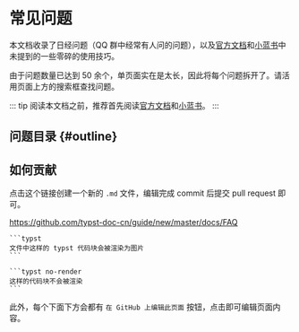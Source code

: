 # 常见问题

本文档收录了日经问题（QQ 群中经常有人问的问题），以及[官方文档](https://typst.app/docs/reference/)和[小蓝书](https://typst-doc-cn.github.io/tutorial/)中未提到的一些零碎的使用技巧。

由于问题数量已达到 50 余个，单页面实在是太长，因此将每个问题拆开了。请活用页面上方的搜索框查找问题。

::: tip
阅读本文档之前，推荐首先阅读[官方文档](https://typst.app/docs/reference/)和[小蓝书](https://typst-doc-cn.github.io/tutorial/)。
:::

## 问题目录 {#outline}

<FAQList />

## 如何贡献

点击这个链接创建一个新的 `.md` 文件，编辑完成 commit 后提交 pull request 即可。

https://github.com/typst-doc-cn/guide/new/master/docs/FAQ

````
```typst
文件中这样的 typst 代码块会被渲染为图片
```

```typst no-render
这样的代码块不会被渲染
```
````

此外，每个下面下方会都有 `在 GitHub 上编辑此页面` 按钮，点击即可编辑页面内容。
